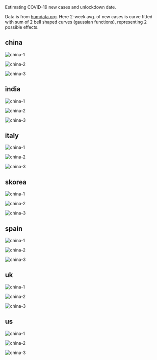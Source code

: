 Estimating COVID-19 new cases and unlockdown date.

Data is from [humdata.org]. Here 2-week avg. of new cases
is curve fitted with sum of 2 bell shaped curves (gaussian
functions), representing 2 possible effects.


## china

![china-1](docs/china-1.png)

![china-2](docs/china-2.png)

![china-3](docs/china-3.png)



## india

![china-1](docs/china-1.png)

![china-2](docs/china-2.png)

![china-3](docs/china-3.png)



## italy

![china-1](docs/china-1.png)

![china-2](docs/china-2.png)

![china-3](docs/china-3.png)



## skorea

![china-1](docs/china-1.png)

![china-2](docs/china-2.png)

![china-3](docs/china-3.png)



## spain

![china-1](docs/china-1.png)

![china-2](docs/china-2.png)

![china-3](docs/china-3.png)



## uk

![china-1](docs/china-1.png)

![china-2](docs/china-2.png)

![china-3](docs/china-3.png)



## us

![china-1](docs/china-1.png)

![china-2](docs/china-2.png)

![china-3](docs/china-3.png)



[humdata.org]: https://data.humdata.org/dataset/novel-coronavirus-2019-ncov-cases
